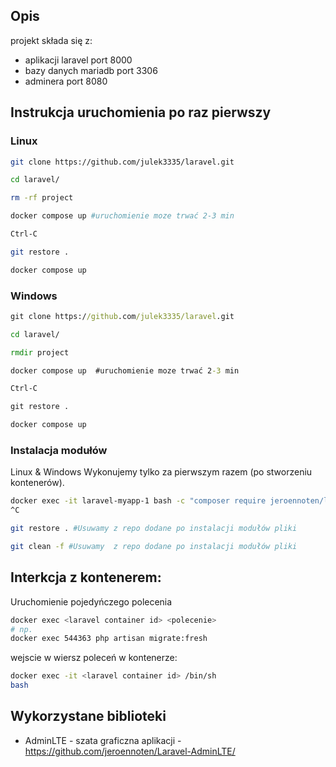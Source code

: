 ## Opis
projekt składa się z:
- aplikacji laravel port 8000
- bazy danych mariadb port 3306
- adminera port 8080

## Instrukcja uruchomienia po raz pierwszy
### Linux
```bash
git clone https://github.com/julek3335/laravel.git

cd laravel/

rm -rf project

docker compose up #uruchomienie moze trwać 2-3 min

Ctrl-C

git restore .

docker compose up
```
### Windows
```cmd
git clone https://github.com/julek3335/laravel.git

cd laravel/

rmdir project

docker compose up  #uruchomienie moze trwać 2-3 min

Ctrl-C

git restore .

docker compose up
```
### Instalacja modułów

Linux & Windows
Wykonujemy tylko za pierwszym razem (po stworzeniu kontenerów).

```bash
docker exec -it laravel-myapp-1 bash -c "composer require jeroennoten/laravel-adminlte ; php artisan adminlte:install -n ;composer require laravel/breeze --dev;php artisan breeze:install;npm install; npm run dev"
^C

git restore . #Usuwamy z repo dodane po instalacji modułów pliki

git clean -f #Usuwamy  z repo dodane po instalacji modułów pliki

```

## Interkcja z kontenerem:
Uruchomienie pojedyńczego polecenia
```bash
docker exec <laravel container id> <polecenie>
# np.
docker exec 544363 php artisan migrate:fresh
```
wejscie w wiersz poleceń w kontenerze:
```bash
docker exec -it <laravel container id> /bin/sh
bash
```

## Wykorzystane biblioteki
- AdminLTE - szata graficzna aplikacji - https://github.com/jeroennoten/Laravel-AdminLTE/